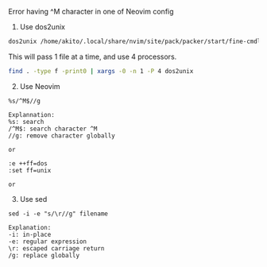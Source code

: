 Error having ^M character in one of Neovim config

1. Use dos2unix
```bash
dos2unix /home/akito/.local/share/nvim/site/pack/packer/start/fine-cmdline.nvim/plugin/fine-cmdline.vim
```

This will pass 1 file at a time, and use 4 processors.
```bash
find . -type f -print0 | xargs -0 -n 1 -P 4 dos2unix 
```

2. Use Neovim
```
%s/^M$//g

Explannation:
%s: search
/^M$: search character ^M
//g: remove character globally

or

:e ++ff=dos
:set ff=unix

or
```

3. Use sed
```
sed -i -e "s/\r//g" filename

Explanation:
-i: in-place
-e: regular expression
\r: escaped carriage return
/g: replace globally
```
